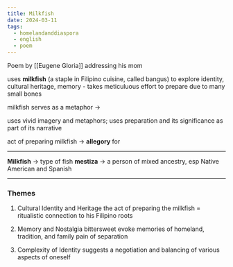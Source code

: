 ```yaml
---
title: Milkfish
date: 2024-03-11
tags:
  - homelandanddiaspora
  - english
  - poem
---
```

Poem by [[Eugene Gloria]] addressing his mom 

uses **milkfish** (a staple in Filipino cuisine, called bangus) to explore identity, cultural heritage, memory - takes meticuluous effort to prepare due to many small bones

milkfish serves as a metaphor -> 

uses vivid imagery and metaphors;
uses preparation and its significance as part of its narrative

act of preparing milkfish -> **allegory** for

---
**Milkfish** -> type of fish 
**mestiza** ->  a person of mixed ancestry, esp Native American and Spanish

---

### Themes
1) Cultural Identity and Heritage
	the act of preparing the milkfish = ritualistic connection to his Filipino roots

2) Memory and Nostalgia 
	bittersweet
	evoke memories of homeland, tradition, and family
	pain of separation

3) Complexity of Identity
	suggests a negotiation and balancing of various aspects of oneself
	
